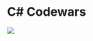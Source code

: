 <h1> C# Codewars</h1>
<img src="https://github.com/user-attachments/assets/c494feb3-ecd8-4f97-93e7-5511dd5062c4" />

